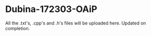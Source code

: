 # Dubina-172303-OAiP
All the .txt's, .cpp's and .h's files will be uploaded here. Updated on completion.
